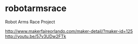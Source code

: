 robotarmsrace
=============

Robot Arms Race Project

http://www.makerfaireorlando.com/maker-detail/?maker-id=125
http://youtu.be/57v3UDw2FTk
